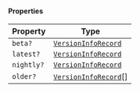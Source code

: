 #### Properties

| Property                        | Type                                                            |
| ------------------------------- | --------------------------------------------------------------- |
| <a id="beta"></a> `beta?`       | [`VersionInfoRecord`](./generated/html/VersionInfoRecord.md)    |
| <a id="latest"></a> `latest?`   | [`VersionInfoRecord`](./generated/html/VersionInfoRecord.md)    |
| <a id="nightly"></a> `nightly?` | [`VersionInfoRecord`](./generated/html/VersionInfoRecord.md)    |
| <a id="older"></a> `older?`     | [`VersionInfoRecord`](./generated/html/VersionInfoRecord.md)\[] |
